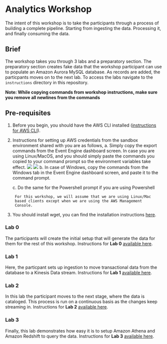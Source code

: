 # Analytics Workshop
The intent of this workshop is to take the participants through a process of building a complete pipeline. 
Starting from ingesting the data. Processing it, and finally consuming the data.

## Brief
The workshop takes you through 3 labs and a preparatory section. The preparatory section creates fake data
that the workshop participant can use to populate an Amazon Aurora MySQL database. As records are added,
the particpants moves on to the next lab. To access the labs navigate to the `instructions` directory in 
this repository.

**Note: While copying commands from workshop instructions, make sure you remove all newlines from the commands**

## Pre-requisites
1. Before you begin, you should have the AWS CLI installed ([instructions for AWS CLI](https://docs.aws.amazon.com/cli/latest/userguide/cli-chap-install.html)).
2. Instructions for setting up AWS credentials from the sandbox environment shared with you are as follows,
    a.  Simply copy the export commands from the Event Engine dashboard
        screen. In case you are using Linux/MacOS, and you should simply paste
        the commands you copied to your command prompt so the environment 
        variables take effect.
![](./Credential_Sharing_V1.png)
![](./Using_Credentials.png)
    b.  In case of Windows, copy the commands from the Windows tab in
        the Event Engine dashboard screen, and paste it to the command
        prompt.

    c.  Do the same for the Powershell prompt if you are using
        Powershell

        For this workshop, we will assume that we are using Linux/Mac
        based clients except when we are using the AWS Management
        Console. 
3. You should install wget, you can find the installation instructions [here](https://macappstore.org/wget/). 

### Lab 0
The participants will create the initial setup that will generate the data for them for the rest of this
workshop. Instructions for **Lab 0** [available here](https://github.com/OmarKhayyam/data-lake-ws/blob/master/instructions/Lab%200%20-%20Prep%20for%20Data%20Lake%20Workshop%20for%20Fintechs%20V2.md).

### Lab 1
Here, the particpant sets up ingestion to move transactional data from the database to a Kinesis Data stream.
Instructions for **Lab 1** [available here](https://github.com/OmarKhayyam/data-lake-ws/blob/master/instructions/Lab%201%20-%20Data%20Lake%20Workshop%20for%20Fintechs%20V2.md).

### Lab 2
In this lab the participant moves to the next stage, where the data is cataloged. This process is run on a
continuous basis as the changes keep streaming in. Instructions for **Lab 2** [available here](https://github.com/OmarKhayyam/data-lake-ws/blob/master/instructions/Lab%202%20-%20Data%20Lake%20Workshop%20for%20Fintechs%20V2.md).

### Lab 3
Finally, this lab demonstrates how easy it is to setup Amazon Athena and Amazon Redshift to query the data. 
Instructions for **Lab 3** [available here](https://github.com/OmarKhayyam/data-lake-ws/blob/master/instructions/Lab%203%20-%20Data%20Lake%20Workshop%20for%20Fintechs%20V2.md).

